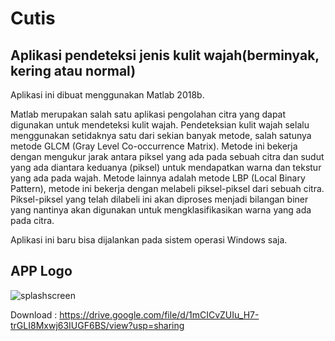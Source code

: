 # Cutis
## Aplikasi pendeteksi jenis kulit wajah(berminyak, kering atau normal)

Aplikasi ini dibuat menggunakan Matlab 2018b.<br>
<p>Matlab merupakan salah satu aplikasi pengolahan citra yang dapat digunakan untuk mendeteksi kulit wajah. Pendeteksian kulit wajah selalu menggunakan setidaknya satu dari sekian banyak metode, salah satunya metode GLCM (Gray Level Co-occurrence Matrix). Metode ini bekerja dengan mengukur jarak antara piksel yang ada pada sebuah citra dan sudut yang ada diantara keduanya (piksel) untuk mendapatkan warna dan tekstur yang ada pada wajah. Metode lainnya adalah metode LBP (Local Binary Pattern), metode ini bekerja dengan melabeli piksel-piksel dari sebuah citra. Piksel-piksel yang telah dilabeli ini akan diproses menjadi bilangan biner yang nantinya akan digunakan untuk mengklasifikasikan warna yang ada pada citra.</p>

Aplikasi ini baru bisa dijalankan pada sistem operasi Windows saja.
## APP Logo
![splashscreen](https://user-images.githubusercontent.com/45851588/129476442-0d3c58bb-c787-4201-a6b4-615e0296940e.PNG)

Download : https://drive.google.com/file/d/1mCICvZUIu_H7-trGLI8Mxwj63IUGF6BS/view?usp=sharing
